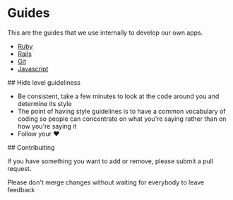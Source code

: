 # Guides
This are the guides that we use internally to develop our own apps. 

* [Ruby](https://github.com/InformaticaDalai/guides/blob/master/ruby.md)
* [Rails]()
* [Git](https://github.com/InformaticaDalai/guides/blob/master/git.md)
* [Javascript]()

## Hide level guideliness

* Be consistent, take a few minutes to look at the code around you and determine its style
* The point of having style guidelines is to have a common vocabulary of coding so people can concentrate on what you're saying rather than on how you're saying it
* Follow your :heart:

## Contribuiting

If you have something you want to add or remove, please submit a pull request.

Please don't merge changes without waiting for everybody to leave feedback

